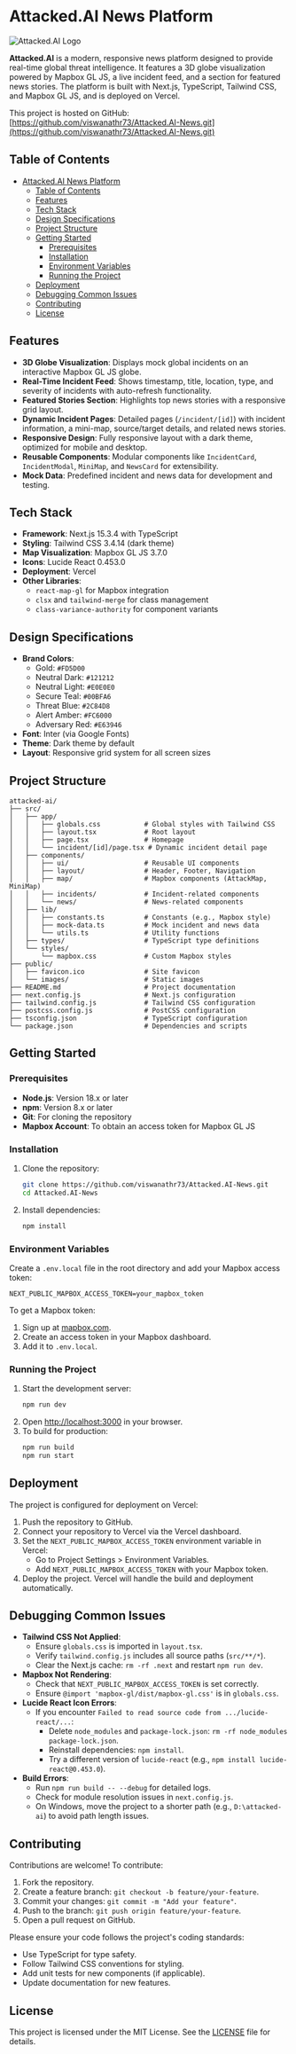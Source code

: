 # Attacked.AI News Platform

![Attacked.AI Logo](public/favicon.ico)

**Attacked.AI** is a modern, responsive news platform designed to provide real-time global threat intelligence. It features a 3D globe visualization powered by Mapbox GL JS, a live incident feed, and a section for featured news stories. The platform is built with Next.js, TypeScript, Tailwind CSS, and Mapbox GL JS, and is deployed on Vercel.

This project is hosted on GitHub: [https://github.com/viswanathr73/Attacked.AI-News.git](https://github.com/viswanathr73/Attacked.AI-News.git)

## Table of Contents
- [Attacked.AI News Platform](#attackedai-news-platform)
  - [Table of Contents](#table-of-contents)
  - [Features](#features)
  - [Tech Stack](#tech-stack)
  - [Design Specifications](#design-specifications)
  - [Project Structure](#project-structure)
  - [Getting Started](#getting-started)
    - [Prerequisites](#prerequisites)
    - [Installation](#installation)
    - [Environment Variables](#environment-variables)
    - [Running the Project](#running-the-project)
  - [Deployment](#deployment)
  - [Debugging Common Issues](#debugging-common-issues)
  - [Contributing](#contributing)
  - [License](#license)

## Features
- **3D Globe Visualization**: Displays mock global incidents on an interactive Mapbox GL JS globe.
- **Real-Time Incident Feed**: Shows timestamp, title, location, type, and severity of incidents with auto-refresh functionality.
- **Featured Stories Section**: Highlights top news stories with a responsive grid layout.
- **Dynamic Incident Pages**: Detailed pages (`/incident/[id]`) with incident information, a mini-map, source/target details, and related news stories.
- **Responsive Design**: Fully responsive layout with a dark theme, optimized for mobile and desktop.
- **Reusable Components**: Modular components like `IncidentCard`, `IncidentModal`, `MiniMap`, and `NewsCard` for extensibility.
- **Mock Data**: Predefined incident and news data for development and testing.

## Tech Stack
- **Framework**: Next.js 15.3.4 with TypeScript
- **Styling**: Tailwind CSS 3.4.14 (dark theme)
- **Map Visualization**: Mapbox GL JS 3.7.0
- **Icons**: Lucide React 0.453.0
- **Deployment**: Vercel
- **Other Libraries**:
  - `react-map-gl` for Mapbox integration
  - `clsx` and `tailwind-merge` for class management
  - `class-variance-authority` for component variants

## Design Specifications
- **Brand Colors**:
  - Gold: `#FD5D00`
  - Neutral Dark: `#121212`
  - Neutral Light: `#E0E0E0`
  - Secure Teal: `#00BFA6`
  - Threat Blue: `#2C84D8`
  - Alert Amber: `#FC6000`
  - Adversary Red: `#E63946`
- **Font**: Inter (via Google Fonts)
- **Theme**: Dark theme by default
- **Layout**: Responsive grid system for all screen sizes

## Project Structure
```
attacked-ai/
├── src/
│   ├── app/
│   │   ├── globals.css           # Global styles with Tailwind CSS
│   │   ├── layout.tsx            # Root layout
│   │   ├── page.tsx              # Homepage
│   │   └── incident/[id]/page.tsx # Dynamic incident detail page
│   ├── components/
│   │   ├── ui/                   # Reusable UI components
│   │   ├── layout/               # Header, Footer, Navigation
│   │   ├── map/                  # Mapbox components (AttackMap, MiniMap)
│   │   ├── incidents/            # Incident-related components
│   │   └── news/                 # News-related components
│   ├── lib/
│   │   ├── constants.ts          # Constants (e.g., Mapbox style)
│   │   ├── mock-data.ts          # Mock incident and news data
│   │   └── utils.ts              # Utility functions
│   ├── types/                    # TypeScript type definitions
│   └── styles/
│       └── mapbox.css            # Custom Mapbox styles
├── public/
│   ├── favicon.ico               # Site favicon
│   └── images/                   # Static images
├── README.md                     # Project documentation
├── next.config.js                # Next.js configuration
├── tailwind.config.js            # Tailwind CSS configuration
├── postcss.config.js             # PostCSS configuration
├── tsconfig.json                 # TypeScript configuration
└── package.json                  # Dependencies and scripts
```

## Getting Started

### Prerequisites
- **Node.js**: Version 18.x or later
- **npm**: Version 8.x or later
- **Git**: For cloning the repository
- **Mapbox Account**: To obtain an access token for Mapbox GL JS

### Installation
1. Clone the repository:
   ```bash
   git clone https://github.com/viswanathr73/Attacked.AI-News.git
   cd Attacked.AI-News
   ```
2. Install dependencies:
   ```bash
   npm install
   ```

### Environment Variables
Create a `.env.local` file in the root directory and add your Mapbox access token:
```
NEXT_PUBLIC_MAPBOX_ACCESS_TOKEN=your_mapbox_token
```
To get a Mapbox token:
1. Sign up at [mapbox.com](https://www.mapbox.com).
2. Create an access token in your Mapbox dashboard.
3. Add it to `.env.local`.

### Running the Project
1. Start the development server:
   ```bash
   npm run dev
   ```
2. Open [http://localhost:3000](http://localhost:3000) in your browser.
3. To build for production:
   ```bash
   npm run build
   npm run start
   ```

## Deployment
The project is configured for deployment on Vercel:
1. Push the repository to GitHub.
2. Connect your repository to Vercel via the Vercel dashboard.
3. Set the `NEXT_PUBLIC_MAPBOX_ACCESS_TOKEN` environment variable in Vercel:
   - Go to Project Settings > Environment Variables.
   - Add `NEXT_PUBLIC_MAPBOX_ACCESS_TOKEN` with your Mapbox token.
4. Deploy the project. Vercel will handle the build and deployment automatically.

## Debugging Common Issues
- **Tailwind CSS Not Applied**:
  - Ensure `globals.css` is imported in `layout.tsx`.
  - Verify `tailwind.config.js` includes all source paths (`src/**/*`).
  - Clear the Next.js cache: `rm -rf .next` and restart `npm run dev`.
- **Mapbox Not Rendering**:
  - Check that `NEXT_PUBLIC_MAPBOX_ACCESS_TOKEN` is set correctly.
  - Ensure `@import 'mapbox-gl/dist/mapbox-gl.css'` is in `globals.css`.
- **Lucide React Icon Errors**:
  - If you encounter `Failed to read source code from .../lucide-react/...`:
    - Delete `node_modules` and `package-lock.json`: `rm -rf node_modules package-lock.json`.
    - Reinstall dependencies: `npm install`.
    - Try a different version of `lucide-react` (e.g., `npm install lucide-react@0.453.0`).
- **Build Errors**:
  - Run `npm run build -- --debug` for detailed logs.
  - Check for module resolution issues in `next.config.js`.
  - On Windows, move the project to a shorter path (e.g., `D:\attacked-ai`) to avoid path length issues.

## Contributing
Contributions are welcome! To contribute:
1. Fork the repository.
2. Create a feature branch: `git checkout -b feature/your-feature`.
3. Commit your changes: `git commit -m "Add your feature"`.
4. Push to the branch: `git push origin feature/your-feature`.
5. Open a pull request on GitHub.

Please ensure your code follows the project's coding standards:
- Use TypeScript for type safety.
- Follow Tailwind CSS conventions for styling.
- Add unit tests for new components (if applicable).
- Update documentation for new features.

## License
This project is licensed under the MIT License. See the [LICENSE](LICENSE) file for details.